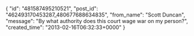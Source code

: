  {
   "id": "481587495210521",
   "post_id": "462493170453287_480677688634835",
   "from_name": "Scott Duncan",
   "message": "By what authority does this court wage war on my person?",
   "created_time": "2013-02-16T06:32:33+0000"
 }
